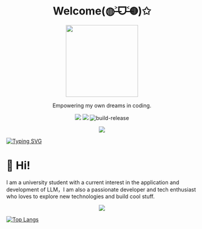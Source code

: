 <a name="readme-top"></a>

<div align="center">
  <h1>Welcome(◍˃̶ᗜ˂̶◍)✩</h1>
</div>
<div align="center">
<picture>
  <source media="(prefers-color-scheme: dark)" srcset="https://avatars.githubusercontent.com/u/60097976?s=400&u=46206cff80830b3e6e2d04154b9c75a0a156c056&v=4">
  <img height="190" src="https://avatars.githubusercontent.com/u/60097976?s=400&u=46206cff80830b3e6e2d04154b9c75a0a156c056&v=4">
  </picture>

Empowering my own dreams in coding.

[![][vercel-shield]][vercel-link]
[![][github-star]][github-link]
![build-release](https://status.tzpro.xyz/api/badge/1/status?upLabel=Running&downLabel=%3CdownLabel%3E)

![](https://raw.githubusercontent.com/andreasbm/readme/master/assets/lines/rainbow.png)

</div>

<!--
[![Typing SVG](https://readme-typing-svg.demolab.com?font=Fira+Code&pause=1000&width=435&lines=Coding+as+art+%2C+keep+learning+;Never+give+up+your+dreams;Keep+yourself+updated)](https://git.io/typing-svg)
-->
[![Typing SVG](https://readme-typing-svg.demolab.com?font=Fira+Code&pause=1000&random=false&width=435&lines=Swimming+in+the+ocean+of+binary)](https://git.io/typing-svg)

# 🎉 Hi!
I am a university student with a current interest in the application and development of LLM，I am also a passionate developer and tech enthusiast who loves to explore new technologies and build cool stuff.


<p align="center">
  <a href="https://skillicons.dev">
    <img src="https://skillicons.dev/icons?i=apple,azure,bash,bun,cpp,c,git,fastapi,nextjs,docker,anaconda,linux,py,ubuntu,raspberrypi" />
  </a>
</p>


[![Top Langs](https://github-readme-stats.vercel.app/api/top-langs/?username=binaryYuki&layout=compact&exclude_repo=doubi,typecho-theme-handsome-docs,GoogleTranslate,typecho-theme-handsome-opensource,luci-app-aliddns)](https://github.com/anuraghazra/github-readme-stats)





<!-- LINK GROUP -->
[github-link]: https://github.com/lobehub
[github-star]: https://img.shields.io/github/stars/lobehub?color=ffcb47&labelColor=black&style=flat-square&logo=github
[vercel-link]: https://chat.tzpro.xyz
[vercel-shield]: https://img.shields.io/website?down_message=offline&label=chatbot&labelColor=black&logo=vercel&style=flat-square&up_message=online&url=https%3A%2F%2Fchat.tzpro.xyz

<!-- ![Anurag's GitHub stats](https://github-readme-stats.vercel.app/api?username=binaryyuki&count_private=true&theme=radical) -->

